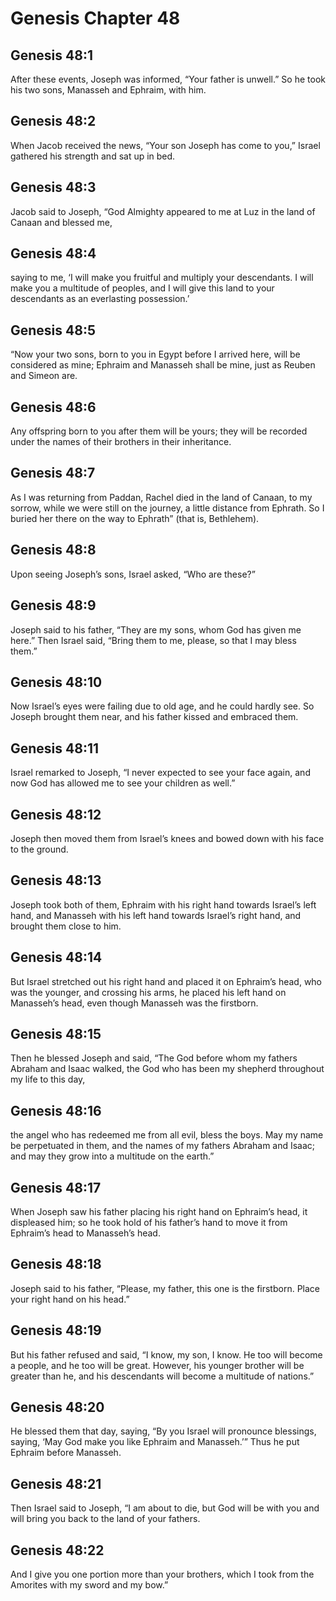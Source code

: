 # Genesis Chapter 48

## Genesis 48:1
After these events, Joseph was informed, “Your father is unwell.” So he took his two sons, Manasseh and Ephraim, with him.

## Genesis 48:2
When Jacob received the news, “Your son Joseph has come to you,” Israel gathered his strength and sat up in bed.

## Genesis 48:3
Jacob said to Joseph, “God Almighty appeared to me at Luz in the land of Canaan and blessed me,

## Genesis 48:4
saying to me, ‘I will make you fruitful and multiply your descendants. I will make you a multitude of peoples, and I will give this land to your descendants as an everlasting possession.’

## Genesis 48:5
“Now your two sons, born to you in Egypt before I arrived here, will be considered as mine; Ephraim and Manasseh shall be mine, just as Reuben and Simeon are.

## Genesis 48:6
Any offspring born to you after them will be yours; they will be recorded under the names of their brothers in their inheritance.

## Genesis 48:7
As I was returning from Paddan, Rachel died in the land of Canaan, to my sorrow, while we were still on the journey, a little distance from Ephrath. So I buried her there on the way to Ephrath” (that is, Bethlehem).

## Genesis 48:8
Upon seeing Joseph’s sons, Israel asked, “Who are these?”

## Genesis 48:9
Joseph said to his father, “They are my sons, whom God has given me here.” Then Israel said, “Bring them to me, please, so that I may bless them.”

## Genesis 48:10
Now Israel’s eyes were failing due to old age, and he could hardly see. So Joseph brought them near, and his father kissed and embraced them.

## Genesis 48:11
Israel remarked to Joseph, “I never expected to see your face again, and now God has allowed me to see your children as well.”

## Genesis 48:12
Joseph then moved them from Israel’s knees and bowed down with his face to the ground.

## Genesis 48:13
Joseph took both of them, Ephraim with his right hand towards Israel’s left hand, and Manasseh with his left hand towards Israel’s right hand, and brought them close to him.

## Genesis 48:14
But Israel stretched out his right hand and placed it on Ephraim’s head, who was the younger, and crossing his arms, he placed his left hand on Manasseh’s head, even though Manasseh was the firstborn.

## Genesis 48:15
Then he blessed Joseph and said, “The God before whom my fathers Abraham and Isaac walked, the God who has been my shepherd throughout my life to this day,

## Genesis 48:16
the angel who has redeemed me from all evil, bless the boys. May my name be perpetuated in them, and the names of my fathers Abraham and Isaac; and may they grow into a multitude on the earth.”

## Genesis 48:17
When Joseph saw his father placing his right hand on Ephraim’s head, it displeased him; so he took hold of his father’s hand to move it from Ephraim’s head to Manasseh’s head.

## Genesis 48:18
Joseph said to his father, “Please, my father, this one is the firstborn. Place your right hand on his head.”

## Genesis 48:19
But his father refused and said, “I know, my son, I know. He too will become a people, and he too will be great. However, his younger brother will be greater than he, and his descendants will become a multitude of nations.”

## Genesis 48:20
He blessed them that day, saying, “By you Israel will pronounce blessings, saying, ‘May God make you like Ephraim and Manasseh.’” Thus he put Ephraim before Manasseh.

## Genesis 48:21
Then Israel said to Joseph, “I am about to die, but God will be with you and will bring you back to the land of your fathers.

## Genesis 48:22
And I give you one portion more than your brothers, which I took from the Amorites with my sword and my bow.”
